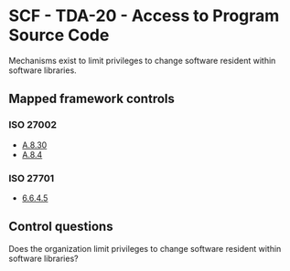 # SCF - TDA-20 - Access to Program Source Code
Mechanisms exist to limit privileges to change software resident within software libraries. 
## Mapped framework controls
### ISO 27002
- [A.8.30](../iso27002/a-8.md#a830)
- [A.8.4](../iso27002/a-8.md#a84)
  
### ISO 27701
- [6.6.4.5](../iso27701/6645.md)
  
## Control questions
Does the organization limit privileges to change software resident within software libraries? 
  